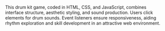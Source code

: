 This drum kit game, coded in HTML, CSS, and JavaScript, combines interface structure, aesthetic styling, and sound production. Users click elements for drum sounds. Event listeners ensure responsiveness, aiding rhythm exploration and skill development in an attractive web environment.
